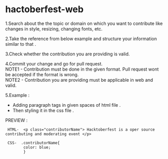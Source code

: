 # hactoberfest-web


1.Search about the the topic or domain on which you want to contribute like changes in style, resizing, changing fonts, etc.

2.Take the reference from below example and structure your information similar to that .

3.Check whether the contribution you are providing is valid.

4.Commit your change and go for pull request.  
  NOTE1 - Contribution must be done in the given format. Pull request wont be accepted if the format is wrong.  
  NOTE2 - Contribution you are providing must be applicable in web and valid.

5.Example : 

 - Adding paragraph tags in given spaces of html file .
 - Then styling it in the css file .
 
 PREVIEW :
    
     HTML-  <p class="contributorName"> Hacktoberfest is a oper source contributing and moderating event </p>
     
     CSS-  .contributorName{
            color: blue;
            }
     
